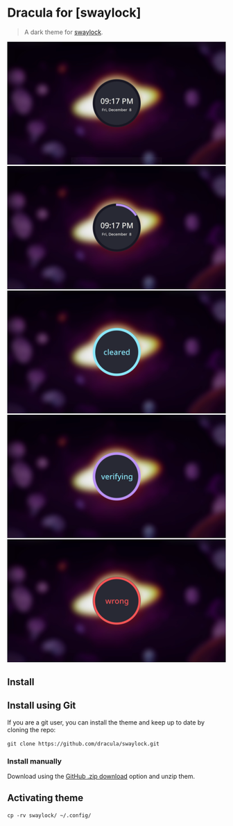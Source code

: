 # Dracula for [swaylock]

> A dark theme for [swaylock](https://github.com/swaywm/swaylock).

![Screenshot](./screenshot.png)
![Screenshot](./screenshot1.png)
![Screenshot](./screenshot2.png)
![Screenshot](./screenshot3.png)
![Screenshot](./screenshot4.png)

## Install

## Install using Git
If you are a git user, you can install the theme and keep up to date by cloning the repo:

`git clone https://github.com/dracula/swaylock.git`

### Install manually
Download using the [GitHub .zip download]() option and unzip them.

## Activating theme

`cp -rv swaylock/ ~/.config/`
